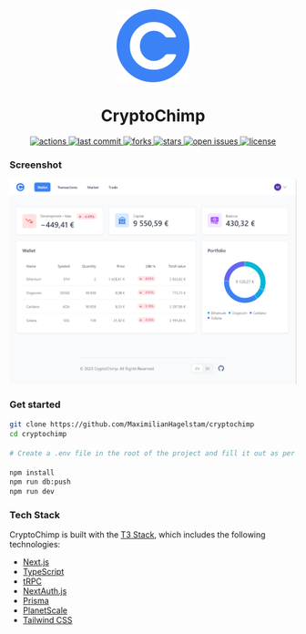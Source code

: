 <div align="center">
  <img src="./public/logo.svg" height="128px" width="128px"/>
  <h1>CryptoChimp</h1>
  <a href="https://github.com/MaximilianHagelstam/cryptochimp/actions">
    <img src="https://github.com/MaximilianHagelstam/cryptochimp/actions/workflows/ci.yml/badge.svg" alt="actions" />
  </a>
  <a href="https://github.com/MaximilianHagelstam/cryptochimp/commits/main">
    <img src="https://img.shields.io/github/last-commit/MaximilianHagelstam/cryptochimp" alt="last commit" />
  </a>
  <a href="https://github.com/MaximilianHagelstam/cryptochimp/network/members">
    <img src="https://img.shields.io/github/forks/MaximilianHagelstam/cryptochimp" alt="forks" />
  </a>
  <a href="https://github.com/MaximilianHagelstam/cryptochimp/stargazers">
    <img src="https://img.shields.io/github/stars/MaximilianHagelstam/cryptochimp" alt="stars" />
  </a>
  <a href="https://github.com/MaximilianHagelstam/cryptochimp/issues/">
    <img src="https://img.shields.io/github/issues/MaximilianHagelstam/cryptochimp" alt="open issues" />
  </a>
  <a href="https://github.com/MaximilianHagelstam/cryptochimp/blob/main/LICENSE">
    <img src="https://img.shields.io/github/license/MaximilianHagelstam/cryptochimp.svg" alt="license" />
  </a>
</div>

### Screenshot

<a href="https://cryptochimp.vercel.app/">
  <img src="screenshot.png" alt="screenshot" width="800"/>
</a>

### Get started

```bash
git clone https://github.com/MaximilianHagelstam/cryptochimp
cd cryptochimp

# Create a .env file in the root of the project and fill it out as per .env.example

npm install
npm run db:push
npm run dev
```

### Tech Stack

CryptoChimp is built with the [T3 Stack](https://create.t3.gg), which includes the following technologies:

- [Next.js](https://nextjs.org)
- [TypeScript](https://www.typescriptlang.org)
- [tRPC](https://trpc.io)
- [NextAuth.js](https://next-auth.js.org)
- [Prisma](https://prisma.io)
- [PlanetScale](https://planetscale.com/)
- [Tailwind CSS](https://tailwindcss.com)
